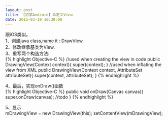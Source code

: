 ```yaml
---
layout: post
title: 【初学Android】自定义View
date: 2015-03-19 10:30:00
---
```


跟iOS类似。<br/>
1、创建java class,name it : DrawView.<br/>
2、修改继承基类为View.<br/>
3、重写两个构造方法:<br/>
{% highlight Objective-C %}
//used when creating the view in code
public DrawingView(Context context){
    super(context);
}
//used when inflating the view from XML
public DrawingView(Context context, AttributeSet attributeSet){
    super(context, attributeSet);
}
{% endhighlight %}

4、最后，实现onDraw()函数<br/>
{% highlight Objective-C %}
public void onDraw(Canvas canvas){
    super.onDraw(canvas);
	//todo
}
{% endhighlight %}

5、显示<br/>
mDrawingView = new DrawingView(this);
setContentView(mDrawingView);
